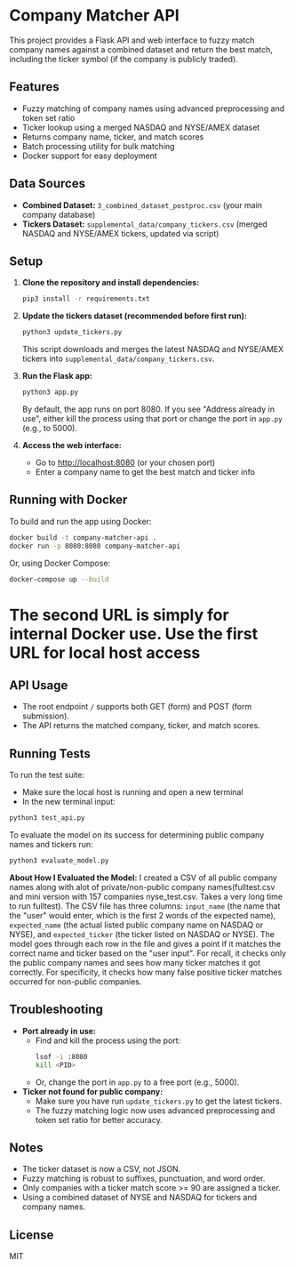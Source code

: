 # Company Matcher API

This project provides a Flask API and web interface to fuzzy match company names against a combined dataset and return the best match, including the ticker symbol (if the company is publicly traded).

## Features
- Fuzzy matching of company names using advanced preprocessing and token set ratio
- Ticker lookup using a merged NASDAQ and NYSE/AMEX dataset
- Returns company name, ticker, and match scores
- Batch processing utility for bulk matching
- Docker support for easy deployment

## Data Sources
- **Combined Dataset:** `3_combined_dataset_postproc.csv` (your main company database)
- **Tickers Dataset:** `supplemental_data/company_tickers.csv` (merged NASDAQ and NYSE/AMEX tickers, updated via script)

## Setup
1. **Clone the repository and install dependencies:**
   ```bash
   pip3 install -r requirements.txt
   ```

2. **Update the tickers dataset (recommended before first run):**
   ```bash
   python3 update_tickers.py
   ```
   This script downloads and merges the latest NASDAQ and NYSE/AMEX tickers into `supplemental_data/company_tickers.csv`.

3. **Run the Flask app:**
   ```bash
   python3 app.py
   ```
   By default, the app runs on port 8080. If you see "Address already in use", either kill the process using that port or change the port in `app.py` (e.g., to 5000).

4. **Access the web interface:**
   - Go to [http://localhost:8080](http://localhost:8080) (or your chosen port)
   - Enter a company name to get the best match and ticker info

## Running with Docker

To build and run the app using Docker:

```bash
docker build -t company-matcher-api .
docker run -p 8080:8080 company-matcher-api
```

Or, using Docker Compose:

```bash
docker-compose up --build
```
# The second URL is simply for internal Docker use. Use the first URL for local host access

## API Usage
- The root endpoint `/` supports both GET (form) and POST (form submission).
- The API returns the matched company, ticker, and match scores.

## Running Tests

To run the test suite:
- Make sure the local host is running and open a new terminal
- In the new terminal input:

```bash
python3 test_api.py
```

To evaluate the model on its success for determining public company names and tickers run:

```bash
python3 evaluate_model.py
```

**About How I Evaluated the Model:**
I created a CSV of all public company names along with alot of private/non-public company names(fulltest.csv and mini version with 157 companies nyse_test.csv. Takes a very long time to run fulltest). The CSV file has three columns: `input_name` (the name that the "user" would enter, which is the first 2 words of the expected name), `expected_name` (the actual listed public company name on NASDAQ or NYSE), and `expected_ticker` (the ticker listed on NASDAQ or NYSE). The model goes through each row in the file and gives a point if it matches the correct name and ticker based on the "user input". For recall, it checks only the public company names and sees how many ticker matches it got correctly. For specificity, it checks how many false positive ticker matches occurred for non-public companies.

## Troubleshooting
- **Port already in use:**
  - Find and kill the process using the port:
    ```bash
    lsof -i :8080
    kill <PID>
    ```
  - Or, change the port in `app.py` to a free port (e.g., 5000).
- **Ticker not found for public company:**
  - Make sure you have run `update_tickers.py` to get the latest tickers.
  - The fuzzy matching logic now uses advanced preprocessing and token set ratio for better accuracy.

## Notes
- The ticker dataset is now a CSV, not JSON.
- Fuzzy matching is robust to suffixes, punctuation, and word order.
- Only companies with a ticker match score >= 90 are assigned a ticker.
- Using a combined dataset of NYSE and NASDAQ for tickers and company names.

## License
MIT 